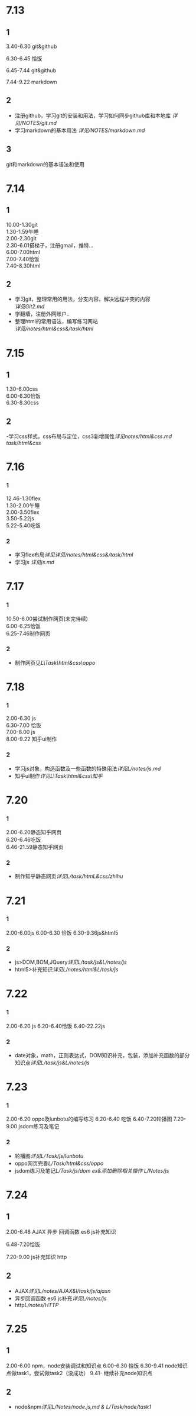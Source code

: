 # 7.13
## 1
3.40-6.30 git&github

6.30-6.45 恰饭

6.45-7.44 git&github

7.44-9.22 markdown
## 2
- 注册github，学习git的安装和用法，学习如何同步github库和本地库
*详见/NOTES/git.md*
- 学习markdown的基本用法
*详见/NOTES/markdown.md*
## 3
git和markdown的基本语法和使用

# 7.14
## 1
10.00-1.30git  
1.30-1.59午睡  
2.00-2.30git  
2.30-6.01搭梯子，注册gmail，推特...  
6.00-7.00html  
7.00-7.40恰饭  
7.40-8.30html  

## 2
- 学习git，整理常用的用法，分支内容，解决远程冲突的内容  
*详见Git2.md*
- 学翻墙，注册外网账户..  
- 整理html的常用语法，编写练习网站  
*详见/notes/html&css&/task/html*
# 7.15
## 1
1.30-6.00css  
6.00-6.30恰饭  
6.30-8.30css  
## 2
-学习css样式，css布局与定位，css3新增属性*详见notes/html&css.md task/html&css*
# 7.16
### 1
12.46-1.30flex  
1.30-2.00午睡  
2.00-3.50flex  
3.50-5.22js  
5.22-5.40吃饭  
### 2
- 学习flex布局*详见详见/notes/html&css&/task/html*
- 学习js
*详见js.md*
# 7.17
### 1
10.50-6.00尝试制作网页(未完待续)  
6.00-6.25恰饭  
6.25-7.46制作网页  
### 2
- 制作网页见*L\Task\html&css\oppo*
# 7.18
### 1
2.00-6.30 js  
6.30-7.00 恰饭  
7.00-8.00 js  
8.00-9.22 知乎ui制作
### 2
- 学习js对象，构造函数及一些函数的特殊用法*详见L/notes/js.md*
- 知乎ui制作*详见L\Task\html&css\知乎*
# 7.20
### 1
2.00-6.20静态知乎网页  
6.20-6.46吃饭  
6.46-21.59静态知乎网页 
### 2
- 制作知乎静态网页*详见L/task/htmL&css/zhihu* 

# 7.21
### 1
2.00-6.00js
6.00-6.30 恰饭
6.30-9.36js&html5
### 2
- js>DOM,BOM,JQuery*详见L/task/js&L/notes/js*
- html5>补充知识*详见L/notes/html&L/task/js*
# 7.22
### 1
2.00-6.20 js
6.20-6.40恰饭
6.40-22.22js
### 2
- date对象，math，正则表达式，DOM知识补充，包装，添加补充函数的部分知识点*详见L/task/js&L/notes/js*

# 7.23
### 1
2.00-6.20 oppo及lunbotu的编写练习
6.20-6.40 吃饭
6.40-7.20轮播图
7.20-9.00 jsdom练习及笔记
### 2
- 轮播图*详见L/Task/js/lunbotu*
- oppo网页完善*L/Task/html&css/oppo*
- jsdom练习及笔记*L/Task/js/dom ex&添加删除相关操作  L/Notes/js*

# 7.24
## 1
2.00-6.48 AJAX 异步 回调函数 es6  js补充知识

6.48-7.20恰饭

7.20-9.00 js补充知识 http

## 2
- AJAX*详见L/notes/AJAX&l/task/js/ajaxn*
- 异步回调函数 es6 js补充*详见L/notes/js*
- http*L/notes/HTTP*
# 7.25
## 1
2.00-6.00 npm，node安装调试和知识点
6.00-6.30 恰饭
6.30-9.41 node知识点做task1，尝试做task2（没成功）
9.41-  继续补充node知识点
## 2
- node&npm*详见L/Notes/node.js,md & L/Task/node/task1*
